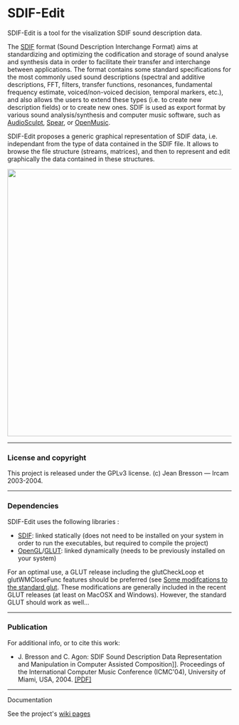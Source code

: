 # SDIF-Edit

SDIF-Edit is a tool for the visalization SDIF sound description data.

The [SDIF](http://sdif.sourceforge.net/ "SDIF source repository") format (Sound Description Interchange Format) aims at standardizing and optimizing the codification and storage of sound analyse and synthesis data in order to facilitate their transfer and interchange between applications. The format contains some standard specifications for the most commonly used sound descriptions (spectral and additive descriptions, FFT, filters, transfer functions, resonances, fundamental frequency estimate, voiced/non-voiced decision, temporal markers, etc.), and also allows the users to extend these types (i.e. to create new description fields) or to create new ones. 
SDIF is used as export format by various sound analysis/synthesis and computer music software, such as [AudioSculpt](http://forumnet.ircam.fr/fr/produit/audiosculpt/), [Spear](http://www.klingbeil.com/spear/), or [OpenMusic](http://repmus.ircam.fr/openmusic/).

SDIF-Edit proposes a generic graphical representation of SDIF data, i.e. independant from the type of data contained in the SDIF file. It allows to browse the file structure (streams, matrices), and then to represent and edit graphically the data contained in these structures. 

<img src="https://raw.githubusercontent.com/wiki/j-bresson/SDIF-Edit/images/sdif-edit-1.png" width="600pt" align="middle">

--------
### License and copyright

This project is released under the GPLv3 license.
(c) Jean Bresson — Ircam 2003-2004.

--------
### Dependencies

SDIF-Edit uses the following libraries :
  * [SDIF](http://sourceforge.net/projects/sdif/files/sdif/): linked statically (does not need to be installed on your system in order to run the executables, but required to compile the project)
  * [OpenGL](http://www.opengl.org/)/[GLUT](http://www.opengl.org/resources/libraries/glut.html): linked dynamically (needs to be previously installed on your system)

For an optimal use, a GLUT release including the glutCheckLoop et glutWMCloseFunc features should be preferred (see [Some modifcations to the standard glut](http://www-users.york.ac.uk/~rpf1/glut.html). These modifications are generally included in the recent GLUT releases (at least on MacOSX and Windows). However, the standard GLUT should work as well...


---------
### Publication

For additional info, or to cite this work:

  * J. Bresson and C. Agon: SDIF Sound Description Data Representation and Manipulation in Computer Assisted Composition]]. Proceedings of the International Computer Music Conference (ICMC'04), University of Miami, USA, 2004. [[PDF]](https://hal.archives-ouvertes.fr/hal-01161261)
  
---------
Documentation

See the project's [wiki pages](https://github.com/j-bresson/SDIF-Edit/wiki)




